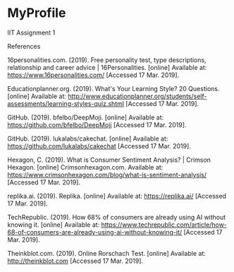 # MyProfile
IIT Assignment 1

References

16personalities.com. (2019). Free personality test, type descriptions, relationship and career advice | 16Personalities. [online] Available at: https://www.16personalities.com/ [Accessed 17 Mar. 2019].

Educationplanner.org. (2019). What's Your Learning Style? 20 Questions. [online] Available at: http://www.educationplanner.org/students/self-assessments/learning-styles-quiz.shtml [Accessed 17 Mar. 2019].

GitHub. (2019). bfelbo/DeepMoji. [online] Available at: https://github.com/bfelbo/DeepMoji [Accessed 17 Mar. 2019].

GitHub. (2019). lukalabs/cakechat. [online] Available at: https://github.com/lukalabs/cakechat [Accessed 17 Mar. 2019].

Hexagon, C. (2019). What is Consumer Sentiment Analysis? | Crimson Hexagon. [online] Crimsonhexagon.com. Available at: https://www.crimsonhexagon.com/blog/what-is-sentiment-analysis/ [Accessed 17 Mar. 2019].

replika.ai. (2019). Replika. [online] Available at: https://replika.ai/ [Accessed 17 Mar. 2019].

TechRepublic. (2019). How 68% of consumers are already using AI without knowing it. [online] Available at: https://www.techrepublic.com/article/how-68-of-consumers-are-already-using-ai-without-knowing-it/ [Accessed 17 Mar. 2019].

Theinkblot.com. (2019). Online Rorschach Test. [online] Available at: http://theinkblot.com [Accessed 17 Mar. 2019].
